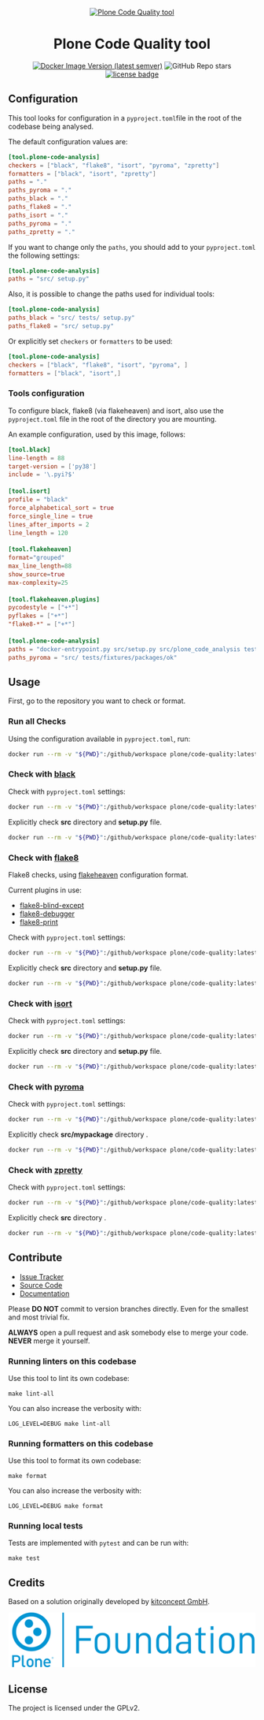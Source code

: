 <p align="center">
  <a href="https://hub.docker.com/r/plone/code-quality">
    <img alt="Plone Code Quality tool" width="200px" src="https://raw.githubusercontent.com/plone/code-quality/main/docs/icon.png">
  </a>
</p>

<h1 align="center">
  Plone Code Quality tool
</h1>

<div align="center">

[![Docker Image Version (latest semver)](https://img.shields.io/docker/v/plone/code-quality)](https://hub.docker.com/r/plone/code-quality)
![GitHub Repo stars](https://img.shields.io/github/stars/plone/code-quality?style=flat-square)
[![license badge](https://img.shields.io/github/license/plone/code-quality)](./LICENSE)

</div>

## Configuration

This tool looks for configuration in a `pyproject.toml`file in the root of the codebase being analysed.

The default configuration values are:

```toml
[tool.plone-code-analysis]
checkers = ["black", "flake8", "isort", "pyroma", "zpretty"]
formatters = ["black", "isort", "zpretty"]
paths = "."
paths_pyroma = "."
paths_black = "."
paths_flake8 = "."
paths_isort = "."
paths_pyroma = "."
paths_zpretty = "."
```

If you want to change only the `paths`, you should add to your `pyproject.toml` the following settings:

```toml
[tool.plone-code-analysis]
paths = "src/ setup.py"
```
Also, it is possible to change the paths used for individual tools:

```toml
[tool.plone-code-analysis]
paths_black = "src/ tests/ setup.py"
paths_flake8 = "src/ setup.py"
```

Or explicitly set `checkers` or `formatters` to be used:


```toml
[tool.plone-code-analysis]
checkers = ["black", "flake8", "isort", "pyroma", ]
formatters = ["black", "isort",]
```

### Tools configuration

To configure black, flake8 (via flakeheaven) and isort, also use the `pyproject.toml` file in the root of the directory you are mounting.

An example configuration, used by this image, follows:

```toml
[tool.black]
line-length = 88
target-version = ['py38']
include = '\.pyi?$'

[tool.isort]
profile = "black"
force_alphabetical_sort = true
force_single_line = true
lines_after_imports = 2
line_length = 120

[tool.flakeheaven]
format="grouped"
max_line_length=88
show_source=true
max-complexity=25

[tool.flakeheaven.plugins]
pycodestyle = ["+*"]
pyflakes = ["+*"]
"flake8-*" = ["+*"]

[tool.plone-code-analysis]
paths = "docker-entrypoint.py src/setup.py src/plone_code_analysis tests/fixtures/packages/ok tests/package tests/conftest.py"
paths_pyroma = "src/ tests/fixtures/packages/ok"
```

## Usage

First, go to the repository you want to check or format.

### Run all Checks

Using the configuration available in `pyproject.toml`, run:

```bash
docker run --rm -v "${PWD}":/github/workspace plone/code-quality:latest check
```

### Check with [black](https://black.readthedocs.io/en/stable/)

Check with `pyproject.toml` settings:

```bash
docker run --rm -v "${PWD}":/github/workspace plone/code-quality:latest check black
```

Explicitly check **src** directory and **setup.py** file.

```bash
docker run --rm -v "${PWD}":/github/workspace plone/code-quality:latest check black src setup.py
```

### Check with [flake8](https://flake8.pycqa.org/en/stable/)

Flake8 checks, using [flakeheaven](https://pypi.org/project/flakeheaven/) configuration format.

Current plugins in use:

* [flake8-blind-except](https://pypi.org/project/flake8-blind-except/)
* [flake8-debugger](https://pypi.org/project/flake8-debugger/)
* [flake8-print](https://pypi.org/project/flake8-print/)

Check with `pyproject.toml` settings:

```bash
docker run --rm -v "${PWD}":/github/workspace plone/code-quality:latest check flake8
```

Explicitly check **src** directory and **setup.py** file.

```bash
docker run --rm -v "${PWD}":/github/workspace plone/code-quality:latest check flake8 src setup.py
```

### Check with [isort](https://pycqa.github.io/isort/)

Check with `pyproject.toml` settings:

```bash
docker run --rm -v "${PWD}":/github/workspace plone/code-quality:latest check isort
```

Explicitly check **src** directory and **setup.py** file.

```bash
docker run --rm -v "${PWD}":/github/workspace plone/code-quality:latest check isort src setup.py
```


### Check with [pyroma](https://pycqa.github.io/pyroma/)

Check with `pyproject.toml` settings:

```bash
docker run --rm -v "${PWD}":/github/workspace plone/code-quality:latest check pyroma
```

Explicitly check **src/mypackage** directory .

```bash
docker run --rm -v "${PWD}":/github/workspace plone/code-quality:latest check pyroma src/mypackage
```

### Check with [zpretty](https://pypi.org/project/zpretty/)

Check with `pyproject.toml` settings:

```bash
docker run --rm -v "${PWD}":/github/workspace plone/code-quality:latest check zpretty
```

Explicitly check **src** directory .

```bash
docker run --rm -v "${PWD}":/github/workspace plone/code-quality:latest check zpretty src

```

## Contribute

- [Issue Tracker](https://github.com/plone/code-quality/issues)
- [Source Code](https://github.com/plone/code-quality/)
- [Documentation](https://github.com/plone/code-quality/)

Please **DO NOT** commit to version branches directly. Even for the smallest and most trivial fix.

**ALWAYS** open a pull request and ask somebody else to merge your code. **NEVER** merge it yourself.


### Running linters on this codebase

Use this tool to lint its own codebase:

```shell
make lint-all
```

You can also increase the verbosity with:

```shell
LOG_LEVEL=DEBUG make lint-all
```
### Running formatters on this codebase

Use this tool to format its own codebase:

```shell
make format
```

You can also increase the verbosity with:

```shell
LOG_LEVEL=DEBUG make format
```


### Running local tests

Tests are implemented with `pytest` and can be run with:

```shell
make test
```

## Credits

Based on a solution originally developed by [kitconcept GmbH](https://kitconcept.com).

[![Plone Foundation](https://raw.githubusercontent.com/plone/.github/main/plone-foundation.png)](https://plone.org/)

## License

The project is licensed under the GPLv2.
